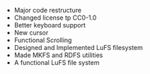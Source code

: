 - Major code restructure
- Changed license tp CC0-1.0
- Better keyboard support
- New cursor
- Functional Scrolling
- Designed and Implemented LuFS filesystem
- Made MKFS and RDFS utilities
- A functional LuFS file system
